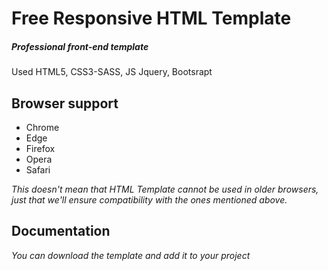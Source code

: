 <h1>Free Responsive HTML Template</h1>

<h5>Professional front-end template</h5>


<p>Used HTML5, CSS3-SASS, JS Jquery, Bootsrapt</p>

<h2>Browser support</h2>

<ul>
<li>Chrome</li>
<li>Edge</li>
<li>Firefox</li>
<li>Opera</li>
<li>Safari</li>
</ul>

<p><em>This doesn't mean that HTML Template cannot be used in older browsers, just that we'll ensure compatibility with the ones mentioned above.</em></p>

<h2>Documentation</h2>
<p><em>You can download the template and add it to your project</em></p>
